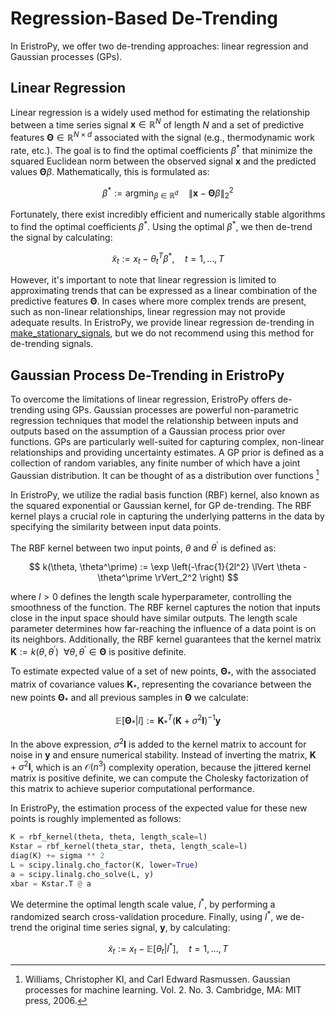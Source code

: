 # Regression-Based De-Trending
In EristroPy, we offer two de-trending approaches: linear 
regression and Gaussian processes (GPs).

## Linear Regression
Linear regression is a widely used method for estimating the relationship between 
a time series signal $\mathbf{x} \in \mathbb{R}^N$ of length $N$ and a set of 
predictive features $\mathbf{\Theta} \in \mathbb{R}^{N \times d}$ associated with the signal (e.g., thermodynamic work rate, etc.). The goal is to find the optimal coefficients $\beta^*$ 
that minimize the squared Euclidean norm between the observed signal $\mathbf{x}$ and 
the predicted values $\mathbf{\Theta}\beta$. Mathematically, this is formulated as:

$$
    \beta^* := \text{argmin}_{\beta \in \mathbb{R}^d} \quad \lVert \mathbf{x} - \mathbf{\Theta} \beta \rVert_2^2
$$

Fortunately, there exist incredibly efficient and numerically stable algorithms 
to find the optimal coefficients $\beta^*$. Using the optimal $\beta^*$, we then
de-trend the signal by calculating:

$$
    \widetilde{x}_t := x_t - \theta_t^T \beta^*, \quad t = 1, \ldots, T
$$

However, it's important to note that linear regression is limited to approximating 
trends that can be expressed as a linear combination of the predictive features 
$\mathbf{\Theta}$. In cases where more complex trends are present, such as non-linear 
relationships, linear regression may not provide adequate results. In EristroPy, we 
provide linear regression de-trending in [make_stationary_signals](../api/stationarity.md#make_stationary_signals),
but we do not recommend using this method for de-trending signals.

## Gaussian Process De-Trending in EristroPy
To overcome the limitations of linear regression, EristroPy offers de-trending using 
GPs. Gaussian processes are powerful non-parametric regression 
techniques that model the relationship between inputs and outputs based on the 
assumption of a Gaussian process prior over functions. GPs are particularly 
well-suited for capturing complex, non-linear relationships and providing 
uncertainty estimates. A GP prior is defined as a collection of random variables, 
any finite number of which have a joint Gaussian distribution. It can be thought 
of as a distribution over functions [^1]

In EristroPy, we utilize the radial basis function (RBF) kernel, also known as the 
squared exponential or Gaussian kernel, for GP de-trending. The RBF kernel plays 
a crucial role in capturing the underlying patterns in the data by specifying 
the similarity between input data points.

The RBF kernel between two input points, $\theta$ and $\theta^\prime$ is defined as:

$$
    k(\theta, \theta^\prime) := \exp \left(-\frac{1}{2l^2} \lVert \theta - \theta^\prime \rVert_2^2 \right)
$$

where $l > 0$ defines the length scale hyperparameter, controlling the smoothness of the function. 
The RBF kernel captures the notion that inputs close in the input space should have similar outputs.
The length scale parameter determines how far-reaching the influence of a data point 
is on its neighbors. Additionally, the RBF kernel guarantees that the kernel 
matrix $\mathbf{K} := k(\theta, \theta^\prime) \ \ \forall \theta, \theta^\prime \in \mathbf{\Theta}$ 
is positive definite.

To estimate expected value of a set of new points, $\mathbf{\Theta}_*$, with the associated matrix of 
covariance values $\mathbf{K}_*$, representing the covariance between the new points 
$\mathbf{\Theta}_*$ and all previous samples in $\mathbf{\Theta}$ we calculate:

$$
\mathbb{E}[\mathbf{\Theta}_* \vert l] := \mathbf{K}_*^T \left(\mathbf{K} + \sigma^2 \mathbf{I} \right)^{-1} \mathbf{y}
$$

In the above expression, $\sigma^2 \mathbf{I}$ is added to the kernel matrix to 
account for noise in $\mathbf{y}$ and ensure numerical stability. Instead of 
inverting the matrix, $\mathbf{K} + \sigma^2 \mathbf{I}$, which is an $\mathcal{O}(n^3)$ 
complexity operation, because the jittered kernel matrix is positive definite, 
we can compute the Cholesky factorization of this matrix to achieve superior computational performance.

In EristroPy, the estimation process of the expected value for these new points is roughly
implemented as follows:

```python
K = rbf_kernel(theta, theta, length_scale=l)
Kstar = rbf_kernel(theta_star, theta, length_scale=l)
diag(K) += sigma ** 2
L = scipy.linalg.cho_factor(K, lower=True)
a = scipy.linalg.cho_solve(L, y)
xbar = Kstar.T @ a
```

We determine the optimal length scale value, $l^*$, by performing a randomized
search cross-validation procedure. Finally, using $l^*$, we de-trend the original
time series signal, $\mathbf{y}$, by calculating:

$$
    \widetilde{x}_t := x_t - \mathbb{E}[\theta_t \vert l^*], \quad t = 1, \ldots, T
$$

[^1]:
    Williams, Christopher KI, and Carl Edward Rasmussen. 
    Gaussian processes for machine learning. Vol. 2. No. 3. Cambridge, MA: MIT press, 2006.
